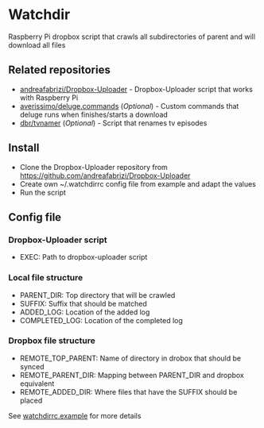 Watchdir
========

Raspberry Pi dropbox script that crawls all subdirectories of parent and will download all files

Related repositories
--------------------

 * [andreafabrizi/Dropbox-Uploader](https://github.com/andreafabrizi/Dropbox-Uploader) - Dropbox-Uploader script that works with Raspberry Pi
 * [averissimo/deluge.commands](https://github.com/averissimo/deluge-commmands) (_Optional_) - Custom commands that deluge runs when finishes/starts a download
 * [dbr/tvnamer](https://github.com/dbr/tvnamer) (_Optional_) - Script that renames tv episodes

Install
-------

 * Clone the Dropbox-Uploader repository from https://github.com/andreafabrizi/Dropbox-Uploader
 * Create own ~/.watchdirrc config file from example and adapt the values
 * Run the script

Config file
-----------

### Dropbox-Uploader script
 * EXEC: Path to dropbox-uploader script

### Local file structure
 * PARENT_DIR: Top directory that will be crawled
 * SUFFIX: Suffix that should be matched
 * ADDED_LOG: Location of the added log
 * COMPLETED_LOG: Location of the completed log

### Dropbox file structure
 * REMOTE_TOP_PARENT: Name of directory in drobox that should be synced
 * REMOTE_PARENT_DIR: Mapping between PARENT_DIR and dropbox equivalent
 * REMOTE_ADDED_DIR: Where files that have the SUFFIX should be placed

See [watchdirrc.example](https://github.com/averissimo/watchdir/blob/master/watchdirrc.example) for more details
